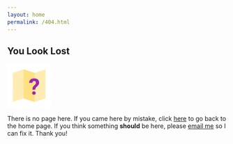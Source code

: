 ```yaml
---
layout: home
permalink: /404.html
---
```


## You Look Lost

<img src="/assets/images/icons8-quest-100.png"/>

There is no page here. If you came here by mistake, click <a href="/">here</a> to go back to the home page. If you think something **should** be here, please <a href="mailto:jeff@jdmlabs.org">email me</a> so I can fix it. Thank you!